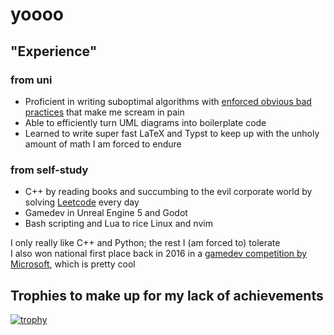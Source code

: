 # yoooo

## "Experience"
### from uni
- Proficient in writing suboptimal algorithms with [enforced obvious bad practices](https://github.com/Lothiard/elte-cs-bsc/blob/main/1/Programming/telepules_valamikor_maximalis_homerseklettel/magas_szint%C5%B1/Program.cs) that make me scream in pain
- Able to efficiently turn UML diagrams into boilerplate code 
- Learned to write super fast LaTeX and Typst to keep up with the unholy amount of math I am forced to endure

### from self-study
- C++ by reading books and succumbing to the evil corporate world by solving [Leetcode](https://leetcode.com/u/Lothiard/) every day
- Gamedev in Unreal Engine 5 and Godot
- Bash scripting and Lua to rice Linux and nvim

I only really like C++ and Python; the rest I (am forced to) tolerate  
I also won national first place back in 2016 in a [gamedev competition by Microsoft](https://www.pcwplus.hu/szoftver/veget-ert-elso-kodu-kupa-221476.html), which is pretty cool

## Trophies to make up for my lack of achievements

[![trophy](https://trophygh.kolioaris.xyz/?username=Lothiard&theme=darkhub&rank=-?,-C)](https://github.com/ryo-ma/github-profile-trophy)
